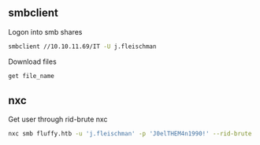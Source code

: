## smbclient
Logon into smb shares
```bash
smbclient //10.10.11.69/IT -U j.fleischman
```
Download files
```bash
get file_name
```
## nxc
Get user through rid-brute nxc
```bash
nxc smb fluffy.htb -u 'j.fleischman' -p 'J0elTHEM4n1990!' --rid-brute | grep "SidTypeUser" | awk -F '\\' '{print $2}' | awk '{print $1}' > users.txt
```